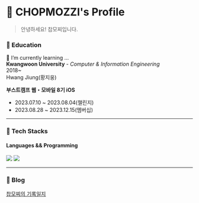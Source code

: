# 🎾 CHOPMOZZI's Profile
>안녕하세요! 찹모찌입니다.
><br/>

### 📖 Education
🌱 I’m currently learning ...  
**Kwangwoon University** - *Computer & Information Engineering*  
2018~  
Hwang Jiung(황지웅)

**부스트캠프 웹・모바일 8기 iOS**
- 2023.07.10 ~ 2023.08.04(챌린지)
- 2023.08.28 ~ 2023.12.15(멤버십)
<hr/>

### 🔑 Tech Stacks
#### Languages && Programming
<img src="https://img.shields.io/badge/Swift-F05138?style=flat-square&logo=swift&logoColor=white"/> <img src="https://img.shields.io/badge/iOS-F05138?style=flat-square&logo=iOS&logoColor=white"/>

<hr>

### 👀 Blog
[찹모찌의 기록일지](https://chopmozzi.tistory.com/)
